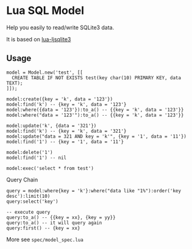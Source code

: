 Lua SQL Model
=============

Help you easily to read/write SQLite3 data.

It is based on [lua-ljsqlite3](https://github.com/stepelu/lua-ljsqlite3)


## Usage

```
model = Model.new('test', [[
  CREATE TABLE IF NOT EXISTS test(key char(10) PRIMARY KEY, data TEXT);
]]);

model:create({key = 'k', data = '123'})
model:find('k') -- {key = 'k', data = '123'}
model:where({data = '123'}):to_a() -- {{key = 'k', data = '123'}}
model:where("data = '123'"):to_a() -- {{key = 'k', data = '123'}}

model:update('k', {data = '321'})
model:find('k') -- {key = 'k', data = '321'}
model:update("data = 321 AND key = 'k'", {key = '1', data = '11'}) 
model:find('1') -- {key = '1', data = '11'}

model:delete('1')
model:find('1') -- nil

model:exec('select * from test')
```

Query Chain

```
query = model:where{key = 'k'}:where("data like "1%"):order('key desc'):limit(10)
query:select('key')

-- execute query
query:to_a() -- {{key = xx}, {key = yy}}
query:to_a() -- it will query again
query:first() -- {key = xx}
```

More see `spec/model_spec.lua`

